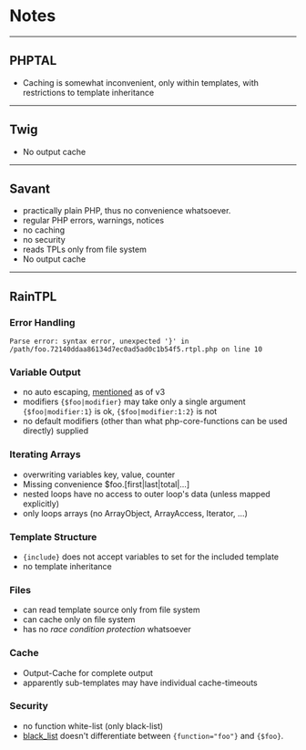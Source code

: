 # Notes #

---

## PHPTAL ##

* Caching is somewhat inconvenient, only within templates, with restrictions to template inheritance

---

## Twig ##

* No output cache

---

## Savant ##

* practically plain PHP, thus no convenience whatsoever.
* regular PHP errors, warnings, notices
* no caching
* no security
* reads TPLs only from file system
* No output cache


---

## RainTPL ##

### Error Handling ###

```
Parse error: syntax error, unexpected '}' in /path/foo.72140ddaa86134d7ec0ad5ad0c1b54f5.rtpl.php on line 10
```

### Variable Output ###

* no auto escaping, [mentioned](http://www.raintpl.com/Forum/Development-Forum/Rain-TPL-3/?t=151#p_517) as of v3
* modifiers `{$foo|modifier}` may take only a single argument `{$foo|modifier:1}` is ok, `{$foo|modifier:1:2}` is not
* no default modifiers (other than what php-core-functions can be used directly) supplied

### Iterating Arrays ###

* overwriting variables key, value, counter
* Missing convenience $foo.[first|last|total|…]
* nested loops have no access to outer loop's data (unless mapped explicitly)
* only loops arrays (no ArrayObject, ArrayAccess, Iterator, …)

### Template Structure ###

* `{include}` does not accept variables to set for the included template
* no template inheritance

### Files ###

* can read template source only from file system
* can cache only on file system
* has no *race condition protection* whatsoever

### Cache ###

* Output-Cache for complete output
* apparently sub-templates may have individual cache-timeouts

### Security ###

* no function white-list (only black-list)
* [black_list](http://www.raintpl.com/Documentation/Documentation-for-PHP-developers/Methods/Configure/#black_list) doesn't differentiate between `{function="foo"}` and `{$foo}`.

